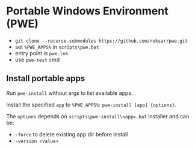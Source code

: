 # Portable Windows Environment (PWE)

* `git clone --recurse-submodules https://github.com/reksar/pwe.git`
* set `%PWE_APPS%` in `scripts\pwe.bat`
* entry point is `pwe.lnk`
* use `pwe-test` cmd

## Install portable apps

Run `pwe-install` without args to list available apps.

Install the specified `app` to `%PWE_APPS%`: `pwe-install [app] {options}`.

The `options` depends on `scripts\pwe-install\<app>.bat` installer and can be:

* `-force` to delete existing app dir before install
* `-version <value>`
